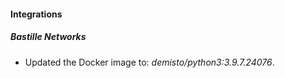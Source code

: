 #### Integrations
##### Bastille Networks
- Updated the Docker image to: *demisto/python3:3.9.7.24076*.
